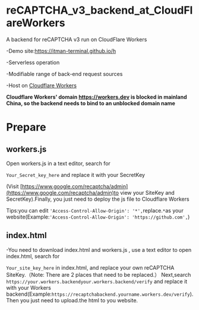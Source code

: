 # reCAPTCHA_v3_backend_at_CloudFlareWorkers



A backend for reCAPTCHA v3 run on CloudFlare Workers

-Demo site:https://itman-terminal.github.io/h

-Serverless operation

-Modifiable range of back-end request sources

-Host on <a href=https://workers.dev>Cloudflare Workers</a>

**Cloudflare Workers' domain https://workers.dev is blocked in mainland China, so the backend needs to bind to an unblocked domain name**

<h1>Prepare</h1>

<h2>workers.js</h2>
Open workers.js in a text editor, search for

`Your_Secret_key_here` and replace it with your SecretKey

(Visit [https://www.google.com/recaptcha/admin](https://www.google.com/recaptcha/admin)to view your SiteKey and SecretKey).Finally, you just need to deploy the js file to Cloudflare Workers

Tips:you can edit `'Access-Control-Allow-Origin': '*',`replace.`*`as your website(Example:`'Access-Control-Allow-Origin': 'https://github.com',`)

<h2>index.html</h2>
-You need to download index.html and workers.js , use a text editor to open index.html, search for

`Your_site_key_here`
in index.html, and replace your own reCAPTCHA SiteKey.（Note: There are 2 places that need to be replaced.）
Next,search
`https://your.workers.backendyour.workers.backend/verify` and replace it with your Workers backend(Example:`https://recaptchabackend.yourname.workers.dev/verify`).Then you just need to upload.the html to you website.
